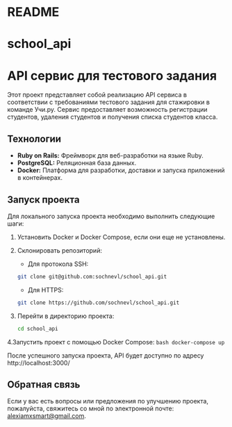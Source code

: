 # README

# school_api

# API сервис для тестового задания

Этот проект представляет собой реализацию API сервиса в соответствии с требованиями тестового задания для стажировки в команде Учи.ру. Сервис предоставляет возможность регистрации студентов, удаления студентов и получения списка студентов класса.

## Технологии

- **Ruby on Rails:** Фреймворк для веб-разработки на языке Ruby.
- **PostgreSQL:** Реляционная база данных.
- **Docker:** Платформа для разработки, доставки и запуска приложений в контейнерах.

## Запуск проекта

Для локального запуска проекта необходимо выполнить следующие шаги:

1. Установить Docker и Docker Compose, если они еще не установлены.
2. Склонировать репозиторий:

    - Для протокола SSH:

    ```bash
    git clone git@github.com:sochnevl/school_api.git
    ```

    - Для HTTPS:

    ```bash
    git clone https://github.com/sochnevl/school_api.git
    ```

3. Перейти в директорию проекта:
	```bash
	cd school_api
	```
4.Запустить проект с помощью Docker Compose:
	```bash
	docker-compose up
	```

После успешного запуска проекта, API будет доступно по адресу http://localhost:3000/

## Обратная связь

Если у вас есть вопросы или предложения по улучшению проекта, пожалуйста, свяжитесь со мной по электронной почте: alexiamxsmart@gmail.com.